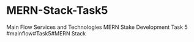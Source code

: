 # MERN-Stack-Task5
Main Flow Services and Technologies  MERN Stake Development Task 5 #mainflow#Task5#MERN Stack
